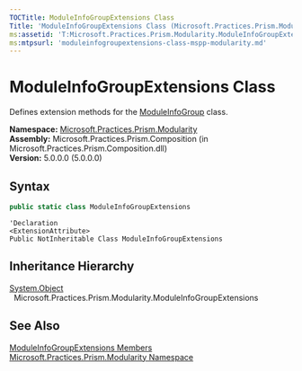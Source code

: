 ```yaml
---
TOCTitle: ModuleInfoGroupExtensions Class
Title: 'ModuleInfoGroupExtensions Class (Microsoft.Practices.Prism.Modularity)'
ms:assetid: 'T:Microsoft.Practices.Prism.Modularity.ModuleInfoGroupExtensions'
ms:mtpsurl: 'moduleinfogroupextensions-class-mspp-modularity.md'
---
```



# ModuleInfoGroupExtensions Class

Defines extension methods for the [ModuleInfoGroup](/patterns-practices/reference/moduleinfogroup-class-mspp-modularity) class.

**Namespace:** [Microsoft.Practices.Prism.Modularity](/patterns-practices/reference/mspp-modularity-namespace)  
**Assembly:** Microsoft.Practices.Prism.Composition (in Microsoft.Practices.Prism.Composition.dll)  
**Version:** 5.0.0.0 (5.0.0.0)

## Syntax

```C#
public static class ModuleInfoGroupExtensions
```

```VB
'Declaration
<ExtensionAttribute> 
Public NotInheritable Class ModuleInfoGroupExtensions
```

## Inheritance Hierarchy

[System.Object](http://msdn.microsoft.com/en-us/library/e5kfa45b)  
  Microsoft.Practices.Prism.Modularity.ModuleInfoGroupExtensions

## See Also

[ModuleInfoGroupExtensions Members](/patterns-practices/reference/moduleinfogroupextensions-members-mspp-modularity)  
[Microsoft.Practices.Prism.Modularity Namespace](/patterns-practices/reference/mspp-modularity-namespace)  